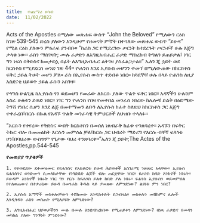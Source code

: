```yaml
---
title:  ተጨማሪ ሀሳብ
date:  11/02/2022
---
```


Acts of the Apostles በሚለው መጽሐፍ ውስጥ “John  the Beloved” የሚለውን ርዕስ ከገጽ 539-545 ድረስ ያለውን እንዲሁም የዘመናት ምኞት በተባለው መጽሐፍ ውስጥ “ይሁዳ” የሚል ርዕስ ያለውን ምዕራፍ ያንብቡ። “ከራስ ጋር የሚደረገው ጦርነት ከተደረጉት ጦርነቶች ሁሉ እጅግ ታላቁ ነው። ራስን ማስገዛት; ሙሉ ፈቃድን ለእግዚአብሔር ፈቃድ ማስረከብ ትግልን ይጠይቃል፤ ነገር ግን ነፍስ በቅድስና ከመታደሷ በፊት ለእግዚአብሔር ልትገዛ ያስፈልጋታል።” ኤለን ጂ ኋይት ወደ ክርስቶስ የሚያደርስ መንድ ገጽ 44። ዮሐንስ እንደ ኢየሱስ መሆንን ተመኘ በሚለውጠው በክርስቶስ ፍቅር ኃይል ትሁት መሆን ቻለ። ራስ በኢየሱስ ውስጥ ተደብቆ ነበር። ከጓደኞቹ ሁሉ በላይ ዮሐንስ ለዚያ አስደናቂ ህይወት ኃይል ራሱን አስገዛ።

ዮሃንስ ሁልጊዜ ከኢየሱስ ጎን ወደመሆን የመራው ለእርሱ ያለው ጥልቅ ፍቅር ነበር። አዳኛችን ሁሉንም አስራ ሁለቱን ይወድ ነበር። ነገር ግን ዮሐንስ የበዛ የመቀበል መንፈስ ነበረው ከሌሎቹ ይልቅ በዕድሜው ትንሽ የነበረ ሲሆን እንደ ልጅ በመተማመን ልቡን ለኢየሱስ ከፈተ ስለዚህ ከክርስቶስ ጋር እጅግ ተቀራረበ፤በርሱ በኩል የአዳኙ ጥልቅ መንፈሳዊ ትምህርቶች ለህዝቡ ተላለፉ።

“እርሱን የቀየረው የቅድስና ውበት ክርስቶስን በመሰለ ነጸብራቅ ከፊቱ ተንጸባረቀ። አዳኙን በፍቅር ትኩር ብሎ በመመልከት እርሱን መምሰል ቻለ፤ከርሱ ጋር ህብረት ማድረግ የእርሱ ብቸኛ ፍላጎቱ ሆነ፤በባህሪው ውስጥም የጌታው ባህሪ ተንጸባረቀ።”ኤለን ጂ ኃይት;The Actes of the Apostles,pp.544-545

**የመወያያ ጥያቄዎች**

`1. የተወደደው ደቀመዝሙር የዩሐንስና የአስቆሮቱ ይሁዳ ሕይወቶች አስገራሚ ንጽጽር አላቸው። ኢየሱስ ዩሐንስንና ወንድሙን ሲመለከታቸው የነጎድጓድ ልጆች ብሎ ጠርቷቸው ነበር። ዩሐንስ ከባድ እንከኖች ነበሩት። ይሁዳም እንከኖች ነበሩት ነገር ግን የርሱ ከዩሐንስ ይልቀ ከበድ ያሉ ነበሩ። ዩሐንስ ኢየሱስን ወደመምሰል የተለወጠውና በተቃራኒው ይሁዳ በመንፈስ ቅዱስ ላይ ያመጸው ለምንድነው? ልዩነቱ ምን ነበር?`

`2. ኢየሱስ አማኞች መስቀሎቻውን ተሸክመው እንዲከተሉት ይጋብዛል። መስቀሉን መሸከምና ሌሎች እንዲጎዱን ራስን መስጠት የሚለያዩት ለምንድነው?`

`3. እግዚአብሔር ህይወታችንን ሙሉ በሙሉ እንድናስረክበው የሚጠይቀን ለምንድነው? በነጻ ፈቃድና በመዳን መካከል ያለው ግንኙነት ምንድነው?`